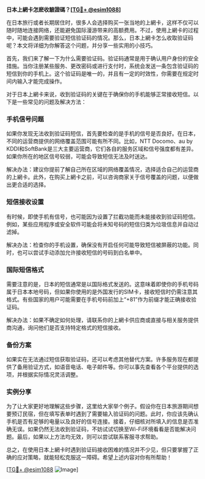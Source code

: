 **日本上網卡怎麽收驗證碼？[[TG💪+ @esim1088](https://t.me/s/esim1088)]**

在日本旅行或者长期居住时，很多人会选择购买一张当地的上網卡，这样不仅可以随时随地连接网络，还能避免国际漫游带来的高额费用。不过，使用上網卡的过程中，可能会遇到需要验证短信验证码的情况。那么，日本上網卡怎么收取验证码呢？本文将详细为你解答这个问题，并分享一些实用的小技巧。

首先，我们来了解一下为什么需要验证码。验证码通常是用于确认用户身份的安全措施。当你注册某些服务、更改密码或进行支付时，系统会发送一条包含验证码的短信到你的手机上。这个验证码是唯一的，并且有一定的时效性，你需要在规定时间内输入才能完成操作。

对于日本上網卡来说，收到验证码的关键在于确保你的手机能够正常接收短信。以下是一些常见的问题及解决方法：

### 手机信号问题

如果你发现无法收到验证码短信，首先要检查的是手机的信号是否良好。在日本，不同的运营商提供的网络覆盖范围可能有所不同。比如，NTT Docomo、au by KDDI和SoftBank是三大主要运营商，它们各自的服务区域和信号强度都有差异。如果你所在的地区信号较弱，可能会导致短信无法及时送达。

解决办法：建议你提前了解自己所在区域的网络覆盖情况，选择适合自己的运营商的上網卡。此外，在购买上網卡之前，可以咨询商家关于信号覆盖的问题，以便做出更合适的选择。

### 短信接收设置

有时候，即使手机有信号，也可能因为设置了拦截功能而未能接收到验证码短信。例如，某些应用程序或安全软件可能会将未知号码的短信归类为垃圾信息并自动过滤掉。

解决办法：检查你的手机设置，确保没有开启任何可能导致短信被屏蔽的功能。同时，也可以尝试手动添加允许接收短信的号码到白名单中。

### 国际短信格式

需要注意的是，日本的短信通常是以国际格式发送的。这意味着即使你的手机号码属于日本本地号码，但如果你使用的是外国发行的SIM卡，接收短信时仍需注意其格式。有些国家的用户可能需要在手机号码前加上“+81”作为前缀才能正确接收验证码。

解决办法：如果不确定如何处理，请联系你的上網卡供应商或直接与相关服务提供商沟通，询问他们是否支持特定格式的短信接收。

### 备份方案

如果实在无法通过短信获取验证码，还可以考虑其他替代方案。许多服务现在都提供了备用验证方式，如语音电话、电子邮件等。你可以事先查看各个平台提供的选项，并根据实际情况灵活调整。

### 实例分享

为了让大家更好地理解这些步骤，这里给大家举个例子。假设你在日本旅游期间想要预订民宿，但在填写表单时遇到了需要输入验证码的问题。此时，你应该先确认手机是否有足够的电量以及良好的信号连接。接着，仔细核对所填入的信息是否准确无误。如果仍然无法收到验证码，不妨试试切换至Wi-Fi环境看看是否能解决问题。最后，如果以上方法均无效，则可以尝试联系客服寻求帮助。

总之，在使用日本上網卡时遇到验证码接收困难的情况并不少见，但只要掌握了正确的应对策略，就能轻松克服这一障碍。希望上述内容对你有所帮助！

[[TG💪+ @esim1088](https://t.me/s/esim1088) ![Image](https://i.postimg.cc/4NQfJmqS/Snipaste-2025-05-13-00-14-12.png)]